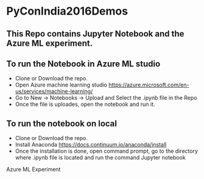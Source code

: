 # PyConIndia2016Demos
## This Repo contains Jupyter Notebook and the Azure ML experiment.
## To run the Notebook in Azure ML studio
* Clone or Download the repo.
* Open Azure machine learning studio https://azure.microsoft.com/en-us/services/machine-learning/
* Go to New -> Notebooks -> Upload and Select the .ipynb file in the Repo
* Once the file is uploades, open the notebook and run it.

## To run the notebook on local
* Clone or Download the repo.
* Install Anaconda https://docs.continuum.io/anaconda/install
* Once the installation is done, open command prompt, go to the directory where .ipynb file is located and run the command Jupyter notebook

Azure ML Experiment 


